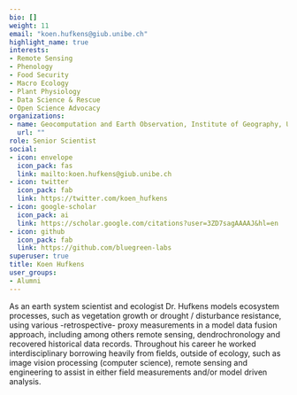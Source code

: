 ```yaml
---
bio: []
weight: 11
email: "koen.hufkens@giub.unibe.ch"
highlight_name: true
interests:
- Remote Sensing
- Phenology
- Food Security
- Macro Ecology
- Plant Physiology
- Data Science & Rescue
- Open Science Advocacy
organizations:
- name: Geocomputation and Earth Observation, Institute of Geography, University of Bern
  url: ""
role: Senior Scientist
social:
- icon: envelope
  icon_pack: fas
  link: mailto:koen.hufkens@giub.unibe.ch
- icon: twitter
  icon_pack: fab
  link: https://twitter.com/koen_hufkens
- icon: google-scholar
  icon_pack: ai
  link: https://scholar.google.com/citations?user=3ZD7sagAAAAJ&hl=en
- icon: github
  icon_pack: fab
  link: https://github.com/bluegreen-labs
superuser: true
title: Koen Hufkens
user_groups:
- Alumni
---
```


As an earth system scientist and ecologist Dr. Hufkens models ecosystem processes, such as vegetation growth or drought / disturbance resistance, using various -retrospective- proxy measurements in a model data fusion approach, including among others remote sensing, dendrochronology and recovered historical data records. Throughout his career he worked interdisciplinary borrowing heavily from fields, outside of ecology, such as image vision processing (computer science), remote sensing and engineering to assist in either field measurements and/or model driven analysis.
